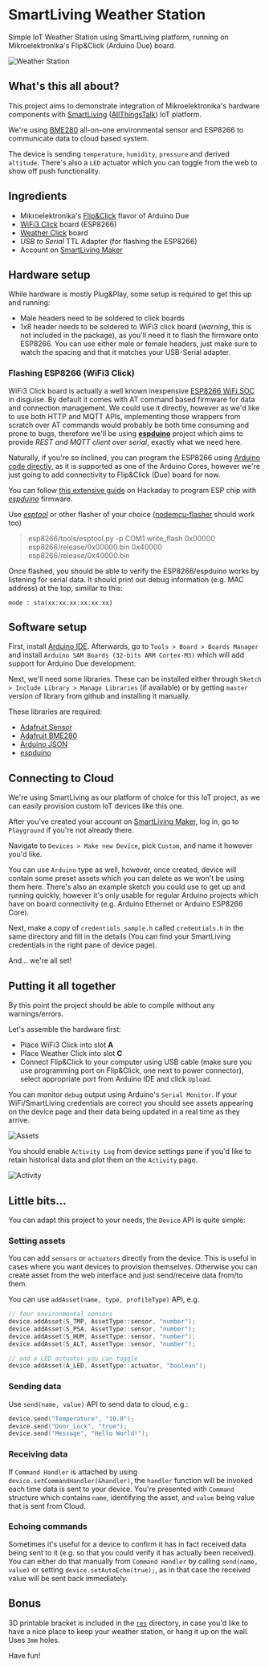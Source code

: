 # SmartLiving Weather Station

Simple IoT Weather Station using SmartLiving platform, running on Mikroelektronika's Flip&Click (Arduino Due) board.

![Weather Station](docs/weather_station.jpg)

## What's this all about?

This project aims to demonstrate integration of Mikroelektronika's hardware components with [SmartLiving][281a74e8] ([AllThingsTalk][2ccabd85]) IoT platform.

We're using [BME280][c1c4043e] all-on-one environmental sensor and ESP8266 to communicate data to cloud based system.

The device is sending `temperature`, `humidity`, `pressure` and derived `altitude`. There's also a `LED` actuator which you can toggle from the web to show off push functionality.

## Ingredients

- Mikroelektronika's [Flip&Click][43250e5f] flavor of Arduino Due
- [WiFi3 Click][f990c72e] board (ESP8266)
- [Weather Click][1d509331] board
- _USB to Serial_ TTL Adapter (for flashing the ESP8266)
- Account on [SmartLiving Maker][f3deb3b1]

## Hardware setup

While hardware is mostly Plug&Play, some setup is required to get this up and running:

- Male headers need to be soldered to click boards
- 1x8 header needs to be soldered to WiFi3 click board (_warning_, this is not included in the package), as you'll need it to flash the firmware onto ESP8266. You can use either male or female headers, just make sure to watch the spacing and that it matches your USB-Serial adapter.

### Flashing ESP8266 (WiFi3 Click)

WiFi3 Click board is actually a well known inexpensive [ESP8266 WiFi SOC][4284e0fb] in disguise. By default it comes with AT command based firmware for data and connection management. We could use it directly, however as we'd like to use both HTTP and MQTT APIs, implementing those wrappers from scratch over AT commands would probably be both time consuming and prone to bugs, therefore we'll be using [**espduino**][425072b6] project which aims to provide _REST and MQTT client over serial_, exactly what we need here.

Naturally, if you're so inclined, you can program the ESP8266 using [Arduino code directly][3eee6168], as it is supported as one of the Arduino Cores, however we're just going to add connectivity to Flip&Click (Due) board for now.

You can follow [this extensive guide][8903f031] on Hackaday to program ESP chip with [_espduino_][425072b6] firmware.

Use [_esptool_][382eeed8] or other flasher of your choice ([nodemcu-flasher][da407e76] should work too)

> esp8266/tools/esptool.py -p COM1 write_flash 0x00000 esp8266/release/0x00000.bin 0x40000 esp8266/release/0x40000.bin

Once flashed, you should be able to verify the ESP8266/espduino works by listening for serial data. It should print out debug information (e.g. MAC address) at the top, simillar to this:

```
mode : sta(xx:xx:xx:xx:xx:xx)
```

## Software setup

First, install [Arduino IDE][6befd720]. Afterwards, go to `Tools > Board > Boards Manager` and install `Arduino SAM Boards (32-bits ARM Cortex-M3)` which will add support for Arduino Due development.

Next, we'll need some libraries. These can be installed either through `Sketch > Include Library > Manage Libraries` (if available) or by getting `master` version of library from github and installing it manually.

These libraries are required:

- [Adafruit Sensor][6914c721]
- [Adafruit BME280][13fdf1eb]
- [Arduino JSON][2098bab3]
- [espduino][425072b6]

## Connecting to Cloud

We're using SmartLiving as our platform of choice for this IoT project, as we can easily provision custom IoT devices like this one.

After you've created your account on [SmartLiving Maker][f3deb3b1], log in, go to `Playground` if you're not already there.

Navigate to `Devices > Make new Device`, pick `Custom`, and name it however you'd like.

You can use `Arduino` type as well, however, once created, device will contain some preset assets which you can delete as we won't be using them here. There's also an example sketch you could use to get up and running quickly, however it's only usable for regular Arduino projects which have on board connectivity (e.g. Arduino Ethernet or Arduino ESP8266 Core).

Next, make a copy of `credentials_sample.h` called `credentials.h` in the same directory and fill in the details (You can find your SmartLiving credentials in the right pane of device page).

And... we're all set!

## Putting it all together

By this point the project should be able to compile without any warnings/errors.

Let's assemble the hardware first:

- Place WiFi3 Click into slot **A**
- Place Weather Click into slot **C**
- Connect Flip&Click to your computer using USB cable (make sure you use programming port on Flip&Click, one next to power connector), select appropriate port from Arduino IDE and click `Upload`.

You can monitor `debug` output using Arduino's `Serial Monitor`. If your WiFi/SmartLiving credentials are correct you should see assets appearing on the device page and their data being updated in a real time as they arrive.

![Assets](docs/screen_assets.jpg)

You should enable `Activity Log` from device settings pane if you'd like to retain historical data and plot them on the `Activity` page.

![Activity](docs/screen_activity.jpg)

## Little bits...

You can adapt this project to your needs, the `Device` API is quite simple:

### Setting assets

You can add `sensors` or `actuators` directly from the device. This is useful in cases where you want devices to provision themselves. Otherwise you can create asset from the web interface and just send/receive data from/to them.

You can use `addAsset(name, type, profileType)` API, e.g.

```c
// four environmental sensors
device.addAsset(S_TMP, AssetType::sensor, "number");
device.addAsset(S_PSA, AssetType::sensor, "number");
device.addAsset(S_HUM, AssetType::sensor, "number");
device.addAsset(S_ALT, AssetType::sensor, "number");

// and a LED actuator you can toggle
device.addAsset(A_LED, AssetType::actuator, "boolean");
```

### Sending data

Use `send(name, value)` API to send data to cloud, e.g.:

```c
device.send("Temperature", "10.0");
device.send("Door_Lock", "true");
device.send("Message", "Hello World!");
```

### Receiving data

If `Command Handler` is attached by using `device.setCommandHandler(&handler)`, the `handler` function will be invoked each time data is sent to your device. You're presented with `Command` structure which contains `name`, identifying the asset, and `value` being value that is sent from Cloud.

### Echoing commands

Sometimes it's useful for a device to confirm it has in fact received data being sent to it (e.g. so that you could verify it has actually been received). You can either do that manually from `Command Handler` by calling `send(name, value)` or setting `device.setAutoEcho(true);`, as in that case the received value will be sent back immediately.

## Bonus

3D printable bracket is included in the [`res`][13a45bb0] directory, in case you'd like to have a nice place to keep your weather station, or hang it up on the wall. Uses `3mm` holes.

Have fun!

[2098bab3]: https://github.com/bblanchon/ArduinoJson "Arduino JSON"
[6914c721]: https://github.com/adafruit/Adafruit_Sensor "Adafruit Unified Sensor Driver"
[13fdf1eb]: https://github.com/adafruit/Adafruit_BME280_Library "Adafruit BME280"
[6befd720]: https://www.arduino.cc/en/Main/Software "Arduino Download"
[3eee6168]: https://github.com/esp8266/Arduino "ESP-Arduino"
[425072b6]: https://github.com/tuanpmt/espduino "espduino"
[4284e0fb]: https://en.wikipedia.org/wiki/ESP8266 "ESP8266"
[382eeed8]: https://github.com/themadinventor/esptool "esptool"
[da407e76]: https://github.com/nodemcu/nodemcu-flasher "nodemcu-flasher"
[281a74e8]: http://www.smartliving.io/ "SmartLiving"
[2ccabd85]: http://allthingstalk.com/ "AllThingsTalk"
[8903f031]: http://hackaday.com/2015/03/18/how-to-directly-program-an-inexpensive-esp8266-wifi-module/ "HOW TO DIRECTLY PROGRAM AN INEXPENSIVE ESP8266 WIFI MODULE"
[f3deb3b1]: https://maker.smartliving.io/ "Maker"
[f990c72e]: http://www.mikroe.com/click/wifi3/ "WiFi3"
[1d509331]: http://www.mikroe.com/click/weather/ "Weather"
[c1c4043e]: http://www.bosch-sensortec.com/de/homepage/products_3/environmental_sensors_1/bme280/bme280_1 "BME280"
[43250e5f]: http://www.mikroe.com/flip-n-click/ "Flip&Click"
[13a45bb0]: res/ "res"
